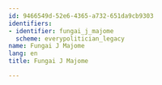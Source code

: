 ```yaml
---
id: 9466549d-52e6-4365-a732-651da9cb9303
identifiers:
- identifier: fungai_j_majome
  scheme: everypolitician_legacy
name: Fungai J Majome
lang: en
title: Fungai J Majome

---
```

